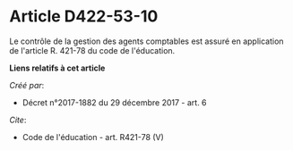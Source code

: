 # Article D422-53-10

Le contrôle de la gestion des agents comptables est assuré en application de l'article R. 421-78 du code de l'éducation.

**Liens relatifs à cet article**

_Créé par_:

  - Décret n°2017-1882 du 29 décembre 2017 - art. 6

_Cite_:

  - Code de l'éducation - art. R421-78 (V)
